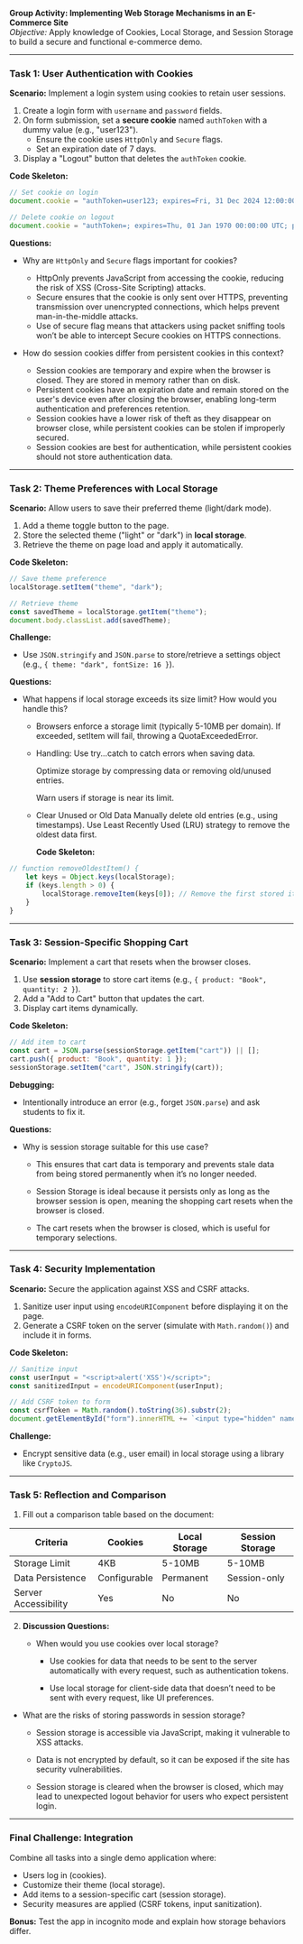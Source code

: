 **Group Activity: Implementing Web Storage Mechanisms in an E-Commerce Site**  
*Objective:* Apply knowledge of Cookies, Local Storage, and Session Storage to build a secure and functional e-commerce demo.  

---

### **Task 1: User Authentication with Cookies**  
**Scenario:** Implement a login system using cookies to retain user sessions.  
1. Create a login form with `username` and `password` fields.  
2. On form submission, set a **secure cookie** named `authToken` with a dummy value (e.g., "user123").  
   - Ensure the cookie uses `HttpOnly` and `Secure` flags.  
   - Set an expiration date of 7 days.  
3. Display a "Logout" button that deletes the `authToken` cookie.  

**Code Skeleton:**  
```javascript
// Set cookie on login
document.cookie = "authToken=user123; expires=Fri, 31 Dec 2024 12:00:00 UTC; Secure; HttpOnly; path=/";

// Delete cookie on logout
document.cookie = "authToken=; expires=Thu, 01 Jan 1970 00:00:00 UTC; path=/";
```

**Questions:**  
- Why are `HttpOnly` and `Secure` flags important for cookies?

  - HttpOnly prevents JavaScript from accessing the cookie, reducing the risk of XSS (Cross-Site Scripting) attacks.
  - Secure ensures that the cookie is only sent over HTTPS, preventing transmission over unencrypted connections, which helps prevent man-in-the-middle attacks.
  - Use of secure flag means that attackers using packet sniffing tools won’t be able to intercept Secure cookies on HTTPS connections. 

- How do session cookies differ from persistent cookies in this context?

  - Session cookies are temporary and expire when the browser is closed. They are stored in memory rather than on disk.
  - Persistent cookies have an expiration date and remain stored on the user's device even after closing the browser, enabling long-term authentication and preferences retention.
  - Session cookies have a lower risk of theft as they disappear on browser close, while persistent cookies can be stolen if improperly secured.
  - Session cookies are best for authentication, while persistent cookies should not store authentication data.
---

### **Task 2: Theme Preferences with Local Storage**  
**Scenario:** Allow users to save their preferred theme (light/dark mode).  
1. Add a theme toggle button to the page.  
2. Store the selected theme ("light" or "dark") in **local storage**.  
3. Retrieve the theme on page load and apply it automatically.  

**Code Skeleton:**  
```javascript
// Save theme preference
localStorage.setItem("theme", "dark");

// Retrieve theme
const savedTheme = localStorage.getItem("theme");
document.body.classList.add(savedTheme);
```

**Challenge:**  
- Use `JSON.stringify` and `JSON.parse` to store/retrieve a settings object (e.g., `{ theme: "dark", fontSize: 16 }`).  

**Questions:**  
- What happens if local storage exceeds its size limit? How would you handle this?

  - Browsers enforce a storage limit (typically 5-10MB per domain). If exceeded, setItem will fail, throwing a QuotaExceededError.
  - Handling:
     Use try...catch to catch errors when saving data.

     Optimize storage by compressing data or removing old/unused entries.

     Warn users if storage is near its limit.

  - Clear Unused or Old Data
   Manually delete old entries (e.g., using timestamps).
   Use Least Recently Used (LRU) strategy to remove the oldest data first.

     **Code Skeleton:**  
```javascript
// function removeOldestItem() {
    let keys = Object.keys(localStorage);
    if (keys.length > 0) {
        localStorage.removeItem(keys[0]); // Remove the first stored item
    }
}
```

     
---

### **Task 3: Session-Specific Shopping Cart**  
**Scenario:** Implement a cart that resets when the browser closes.  
1. Use **session storage** to store cart items (e.g., `{ product: "Book", quantity: 2 }`).  
2. Add a "Add to Cart" button that updates the cart.  
3. Display cart items dynamically.  

**Code Skeleton:**  
```javascript
// Add item to cart
const cart = JSON.parse(sessionStorage.getItem("cart")) || [];
cart.push({ product: "Book", quantity: 1 });
sessionStorage.setItem("cart", JSON.stringify(cart));
```

**Debugging:**  
- Intentionally introduce an error (e.g., forget `JSON.parse`) and ask students to fix it.  

**Questions:**  
- Why is session storage suitable for this use case?
 
  - This ensures that cart data is temporary and prevents stale data from being stored permanently when it’s no longer needed.

   - Session Storage is ideal because it persists only as long as the browser session is open, meaning the shopping cart resets when the browser is closed.
   - The cart resets when the browser is closed, which is useful for temporary selections.

---

### **Task 4: Security Implementation**  
**Scenario:** Secure the application against XSS and CSRF attacks.  
1. Sanitize user input using `encodeURIComponent` before displaying it on the page.  
2. Generate a CSRF token on the server (simulate with `Math.random()`) and include it in forms.  

**Code Skeleton:**  
```javascript
// Sanitize input
const userInput = "<script>alert('XSS')</script>";
const sanitizedInput = encodeURIComponent(userInput);

// Add CSRF token to form
const csrfToken = Math.random().toString(36).substr(2);
document.getElementById("form").innerHTML += `<input type="hidden" name="csrfToken" value="${csrfToken}">`;
```

**Challenge:**  
- Encrypt sensitive data (e.g., user email) in local storage using a library like `CryptoJS`.  

---

### **Task 5: Reflection and Comparison**  
1. Fill out a comparison table based on the document:  

| Criteria          | Cookies          | Local Storage    | Session Storage  |  
|-------------------|------------------|------------------|------------------|  
| Storage Limit     | 4KB              | 5-10MB           | 5-10MB           |  
| Data Persistence  | Configurable     | Permanent        | Session-only     |  
| Server Accessibility | Yes            | No               | No               |  

2. **Discussion Questions:**  
   - When would you use cookies over local storage?

     - Use cookies for data that needs to be sent to the server automatically with every request, such as authentication tokens.

      - Use local storage for client-side data that doesn’t need to be sent with every request, like UI preferences.
         
  - What are the risks of storing passwords in session storage?
     
     - Session storage is accessible via JavaScript, making it vulnerable to XSS attacks.
     
     - Data is not encrypted by default, so it can be exposed if the site has security vulnerabilities.
     
     - Session storage is cleared when the browser is closed, which may lead to unexpected logout behavior for users who expect persistent login.
  

---

### **Final Challenge: Integration**  
Combine all tasks into a single demo application where:  
- Users log in (cookies).  
- Customize their theme (local storage).  
- Add items to a session-specific cart (session storage).  
- Security measures are applied (CSRF tokens, input sanitization).  

**Bonus:** Test the app in incognito mode and explain how storage behaviors differ.  
